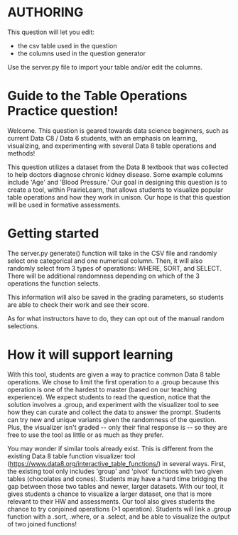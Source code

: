 # AUTHORING
This question will let you edit: 
* the csv table used in the question
* the columns used in the question generator

Use the server.py file to import your table and/or edit the columns.



# Guide to the Table Operations Practice question!
Welcome. This question is geared towards data science beginners, such as current Data C8 / Data 6 students, with an emphasis on learning, visualizing, and experimenting with several Data 8 table operations and methods! 

This question utilizes a dataset from the Data 8 textbook that was collected to help doctors diagnose chronic kidney disease. Some example columns include 'Age' and 'Blood Pressure.' Our goal in designing this question is to create a tool, within PrairieLearn, that allows students to visualize popular table operations and how they work in unison. Our hope is that this question will be used in formative assessments. 

# Getting started
The server.py generate() function will take in the CSV file and randomly select one categorical and one numerical column. Then, it will also randomly select from 3 types of operations: WHERE, SORT, and SELECT. There will be additional randomness depending on which of the 3 operations the function selects. 

This information will also be saved in the grading parameters, so students are able to check their work and see their score. 

As for what instructors have to do, they can opt out of the manual random selections. 

# How it will support learning
With this tool, students are given a way to practice common Data 8 table operations. We chose to limit the first operation to a .group because this operation is one of the hardest to master (based on our teaching experience). We expect students to read the question, notice that the solution involves a .group, and experiment with the visualizer tool to see how they can curate and collect the data to answer the prompt. Students can try new and unique variants given the randomness of the question. Plus, the visualizer isn't graded -- only their final response is -- so they are free to use the tool as little or as much as they prefer. 

You may wonder if similar tools already exist. This is different from the existing Data 8 table function visualizer tool (https://www.data8.org/interactive_table_functions/) in several ways. First, the existing tool only includes 'group' and 'pivot' functions with two given tables (chocolates and cones). Students may have a hard time bridging the gap between those two tables and newer, larger datasets. With our tool, it gives students a chance to visualize a larger dataset, one that is more relevant to their HW and assessments. Our tool also gives students the chance to try conjoined operations (>1 operation). Students will link a .group function with a .sort, .where, or a .select, and be able to visualize the output of two joined functions! 






